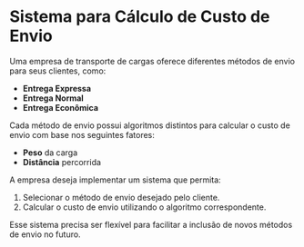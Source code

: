 # Sistema para Cálculo de Custo de Envio  

Uma empresa de transporte de cargas oferece diferentes métodos de envio para seus clientes, como:  
- **Entrega Expressa**  
- **Entrega Normal**  
- **Entrega Econômica**  

Cada método de envio possui algoritmos distintos para calcular o custo de envio com base nos seguintes fatores:  
- **Peso** da carga  
- **Distância** percorrida  

A empresa deseja implementar um sistema que permita:  
1. Selecionar o método de envio desejado pelo cliente.  
2. Calcular o custo de envio utilizando o algoritmo correspondente.  

Esse sistema precisa ser flexível para facilitar a inclusão de novos métodos de envio no futuro.  
